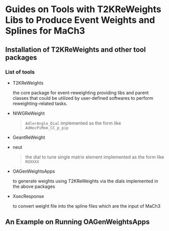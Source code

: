 # Guides on Tools with T2KReWeights Libs to Produce Event Weights and Splines for MaCh3

## Installation of T2KReWeights and other tool packages

### List of tools
- T2KReWeights 
 
    the core package for event-reweighting providing libs and parent classes that could be utilized by user-defined softwares to perform reweighting-related tasks.
- NIWGReWeight
    > `AdlerAngle_Dial` implemented as the form like `AdHocPiMom_CC_p_pip`
- GeantReWeight
- neut
    > the dial to tune single matrix element implemented as the form like `ROXXXX` 
- OAGenWeightsApps

    to generate weights using T2KReWeights via the dials implemented in the above packages
- XsecResponse

    to convert weight file into the spline files which are the input of MaCh3
    
## An Example on Running OAGenWeightsApps
